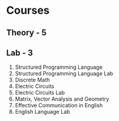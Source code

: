 # Courses

## Theory - 5
## Lab - 3

1. Structured Programming Language
2. Structured Programming Language Lab
3. Discrete Math
4. Electric Circuits
5. Electric Circuits Lab
6. Matrix, Vector Analysis and Geometry
7. Effective Communication in English
8. English Language Lab
